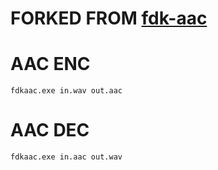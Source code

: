 # FORKED FROM [fdk-aac](https://github.com/mstorsjo/fdk-aac)

# AAC ENC

`fdkaac.exe in.wav out.aac`

# AAC DEC
`fdkaac.exe in.aac out.wav`